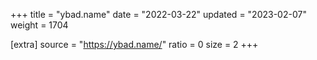 +++
title = "ybad.name"
date = "2022-03-22"
updated = "2023-02-07"
weight = 1704

[extra]
source = "https://ybad.name/"
ratio = 0
size = 2
+++
